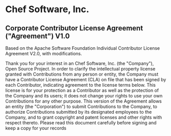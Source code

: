 # Chef Software, Inc.

## Corporate Contributor License Agreement ("Agreement") V1.0

Based on the Apache Software Foundation Individual Contributor License Agreement V2.0, with modifications.

Thank you for your interest in an Chef Software, Inc. (the "Company"), Open Source Project.  In order to clarify the intellectual property license granted with Contributions from any person or entity, the Company must have a Contributor License Agreement (CLA) on file that has been signed by each Contributor, indicating agreement to the license terms below.  This license is for your protection as a Contributor as well as the protection of the Company and its users; it does not change your rights to use your own Contributions for any other purpose.  This version of the Agreement allows an entity (the "Corporation") to submit Contributions to the Company, to authorize Contributions submitted by its designated employees to the Company, and to grant copyright and patent licenses and other rights with respect thereto. Please read this document carefully before signing and keep a copy for your records
